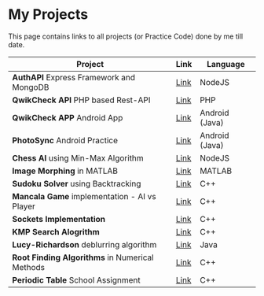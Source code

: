 # My Projects
This page contains links to all projects (or Practice Code) done by me till date.

| Project                                          | Link                                                     | Language      |
|--------------------------------------------------|----------------------------------------------------------|---------------|
| **AuthAPI** Express Framework and MongoDB        | [Link](https://github.com/AkshitKrNagpal/AuthAPI)        | NodeJS        |
| **QwikCheck API** PHP based Rest-API             | [Link](https://github.com/AkshitKrNagpal/QwikCheck-API)  | PHP           |
| **QwikCheck APP** Android App                    | [Link](https://github.com/AkshitKrNagpal/QwikCheck-APP)  | Android (Java)|
| **PhotoSync** Android Practice                   | [Link](https://github.com/AkshitKrNagpal/PhotoSync)      | Android (Java)|
| **Chess AI** using Min-Max Algorithm             | [Link](https://github.com/AkshitKrNagpal/chess-ai)       | NodeJS        |
| **Image Morphing** in MATLAB                     | [Link](https://github.com/AkshitKrNagpal/Image-Morphing) | MATLAB        |
| **Sudoku Solver** using Backtracking             | [Link](https://github.com/AkshitKrNagpal/SudokuSolver)   | C++           |
| **Mancala Game** implementation - AI vs Player   | [Link](https://github.com/AkshitKrNagpal/mancala-cpp)    | C++           |
| **Sockets Implementation**                       | [Link](https://github.com/AkshitKrNagpal/sockets-cpp)    | C++           |
| **KMP Search Alogrithm**                         | [Link](https://github.com/AkshitKrNagpal/KMP-algorithm)  | C++           |
| **Lucy-Richardson** deblurring algorithm         | [Link](https://github.com/AkshitKrNagpal/LucyRichardson) | Java          |
| **Root Finding Algorithms** in Numerical Methods | [Link](https://github.com/AkshitKrNagpal/nm-lab)         | C++           |
| **Periodic Table** School Assignment             | [Link](https://github.com/AkshitKrNagpal/PeriodicTable)  | C++           |

